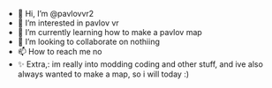 - 👋 Hi, I’m @pavlovvr2
- 👀 I’m interested in pavlov vr
- 🌱 I’m currently learning how to make a pavlov map
- 💞️ I’m looking to collaborate on nothiing
- 📫 How to reach me no 
- ✨ Extra,: im really into modding coding and other stuff, and ive also always wanted to make a map, so i will today :)
